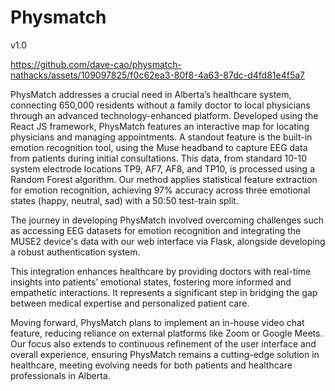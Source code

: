 # Physmatch
v1.0


https://github.com/dave-cao/physmatch-nathacks/assets/109097825/f0c62ea3-80f8-4a63-87dc-d4fd81e4f5a7


PhysMatch addresses a crucial need in Alberta’s healthcare system, connecting 650,000 residents without a family doctor to local physicians through an advanced technology-enhanced platform. 
Developed using the React JS framework, PhysMatch features an interactive map for locating physicians and managing appointments. A standout feature is the built-in emotion recognition tool, 
using the Muse headband to capture EEG data from patients during initial consultations. This data, from standard 10-10 system electrode locations TP9, AF7, AF8, and TP10, is processed using
a Random Forest algorithm. Our method applies statistical feature extraction for emotion recognition, achieving 97% accuracy across three emotional states (happy, neutral, sad) with a 50:50 
test-train split.

The journey in developing PhysMatch involved overcoming challenges such as accessing EEG datasets for emotion recognition and integrating the MUSE2 device's data with our web interface via 
Flask, alongside developing a robust authentication system.

This integration enhances healthcare by providing doctors with real-time insights into patients’ emotional states, fostering more informed and empathetic interactions. It represents a significant 
step in bridging the gap between medical expertise and personalized patient care.

Moving forward, PhysMatch plans to implement an in-house video chat feature, reducing reliance on external platforms like Zoom or Google Meets. Our focus also extends to continuous refinement of 
the user interface and overall experience, ensuring PhysMatch remains a cutting-edge solution in healthcare, meeting evolving needs for both patients and healthcare professionals in Alberta.
